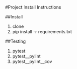 #Project Install Instructions

##Install
1. clone
2. pip install -r requirements.txt


##Testing
1. pytest
2. pytest__pylint
3. pytest__pylint__cov
